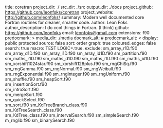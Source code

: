 title: coretran
project_dir: ./
src_dir: ./src
output_dir: ./docs
project_github: https://github.com/leonfoks/coretran
project_website: http://github.com/leonfoks/
summary: Modern well documented core Fortran routines for cleaner, smarter code.
author: Leon Foks
author_description: I do cool things in Fortran. (I think)
github: https://github.com/leonfoks
email: leonfoks@gmail.com
extensions: f90
predocmark: >
media_dir: ./media
docmark_alt: #
predocmark_alt: <
display: public
         protected
source: false
sort: order
graph: true
coloured_edges: false
search: true
macro: TEST
       LOGIC=.true.
exclude: sm_array_r1D.f90
	sm_array_d1D.f90
	sm_array_i1D.f90
	sm_array_id1D.f90
	sm_partition.f90
	sm_maths_r1D.f90
	sm_maths_d1D.f90
	sm_maths_i1D.f90
	sm_maths_id1D.f90
	sm_xorshift1024star.f90
	sm_xorshift128plus.f90
	sm_rngChiSq.f90
    sm_rngGamma.f90 
    sm_rngNormal.f90
    sm_rngWeibull.f90
	sm_rngExponential.f90
	sm_rngInteger.f90
    sm_rngUniform.f90
	sm_shuffle.f90
	sm_heapSort.f90       
	sm_insertionSort.f90  
	sm_introSort.f90      
	sm_mergeSort.f90      
	sm_quickSelect.f90    
	sm_sort.f90
	sm_KdTreeBranch_class.f90  
	sm_KdTreeSearch_class.f90  
	sm_KdTree_class.f90
    sm_intervalSearch.f90
    sm_simpleSearch.f90
    m_rnglib.f90
    sm_binarySearch.f90

